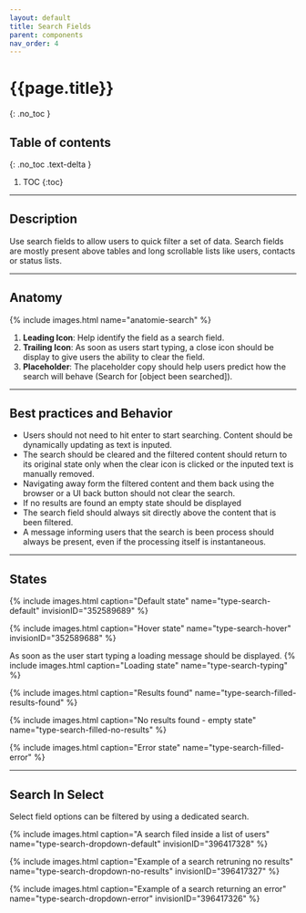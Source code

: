 ```yaml
---
layout: default
title: Search Fields
parent: components
nav_order: 4
---
```


# {{page.title}}
{: .no_toc }

## Table of contents
{: .no_toc .text-delta }

1. TOC
{:toc}

---

## Description

Use search fields to allow users to quick filter a set of data. Search fields are mostly present above tables and long scrollable lists like users, contacts or status lists.

---

## Anatomy

{% include images.html name="anatomie-search" %}

1.  **Leading Icon**: Help identify the field as a search field.
2.  **Trailing Icon**: As soon as users start typing, a close icon should be display to give users the ability to clear the field.
3.  **Placeholder**: The placeholder copy should help users predict how the search will behave (Search for [object been searched]).

---

## Best practices and Behavior

- Users should not need to hit enter to start searching. Content should be dynamically updating as text is inputed.
- The search should be cleared and the filtered content should return to its original state only when the clear icon is clicked or the inputed text is manually removed.
- Navigating away form the filtered content and them back using the browser or a UI back button should not clear the search.
- If no results are found an empty state should be displayed
- The search field should always sit directly above the content that is been filtered.
- A message informing users that the search is been process should always be present, even if the processing itself is instantaneous.

---

## States

{% include images.html caption="Default state" name="type-search-default" invisionID="352589689" %}

{% include images.html caption="Hover state" name="type-search-hover" invisionID="352589688" %}

As soon as the user start typing a loading message should be displayed.
{% include images.html caption="Loading state" name="type-search-typing" %}


{% include images.html caption="Results found" name="type-search-filled-results-found" %}


{% include images.html caption="No results found - empty state" name="type-search-filled-no-results" %}


{% include images.html caption="Error state" name="type-search-filled-error" %}

---

## Search In Select

Select field options can be filtered by using a dedicated search.

{% include images.html caption="A search filed inside a list of users" name="type-search-dropdown-default" invisionID="396417328" %}

{% include images.html caption="Example of a search retruning no results" name="type-search-dropdown-no-results" invisionID="396417327" %}

{% include images.html caption="Example of a search returning an error" name="type-search-dropdown-error" invisionID="396417326" %}